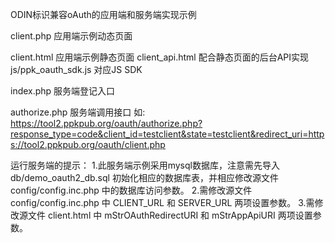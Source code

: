 ODIN标识兼容oAuth的应用端和服务端实现示例

client.php    应用端示例动态页面

client.html   应用端示例静态页面
client_api.html   配合静态页面的后台API实现
js/ppk_oauth_sdk.js  对应JS SDK

index.php     服务端登记入口

authorize.php 服务端调用接口
  如: https://tool2.ppkpub.org/oauth/authorize.php?response_type=code&client_id=testclient&state=testclient&redirect_uri=https://tool2.ppkpub.org/oauth/client.php

  
运行服务端的提示：
1.此服务端示例采用mysql数据库，注意需先导入 db/demo_oauth2_db.sql 初始化相应的数据库表，并相应修改源文件 config/config.inc.php 中的数据库访问参数。
2.需修改源文件 config/config.inc.php 中 CLIENT_URL 和 SERVER_URL 两项设置参数。
3.需修改源文件 client.html 中 mStrOAuthRedirectURI 和  mStrAppApiURI 两项设置参数。

